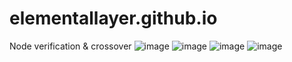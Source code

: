 # elementallayer.github.io
Node verification &amp; crossover
![image](https://user-images.githubusercontent.com/108437230/207991052-96c1be95-f1ce-4c6d-946b-a0c869246148.png)
![image](https://user-images.githubusercontent.com/108437230/208265236-da76769f-56c2-4d2d-bcad-3c485ad99118.png)
![image](https://user-images.githubusercontent.com/108437230/208265396-5bfb5dad-b690-46b0-b34d-80c117f3eec9.png)
![image](https://user-images.githubusercontent.com/108437230/208268776-d7ac2751-063a-45bb-879b-570dbc6679b0.png)
